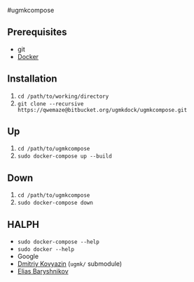 #ugmkcompose

## Prerequisites
- git
- [Docker](https://docs.docker.com/engine/installation/)

## Installation
1. ```cd /path/to/working/directory```
1. ```git clone --recursive https://qwemaze@bitbucket.org/ugmkdock/ugmkcompose.git```

## Up
1. ```cd /path/to/ugmkcompose```
1. ```sudo docker-compose up --build```

## Down
1. ```cd /path/to/ugmkcompose```
1. ```sudo docker-compose down```

## HALPH
- ```sudo docker-compose --help```
- ```sudo docker --help```
- Google
- [Dmitriy Kovyazin](mailto:dkoviazin@gmail.com) (```ugmk/``` submodule)
- [Elias Baryshnikov](mailto:qwelias@gmail.com)
